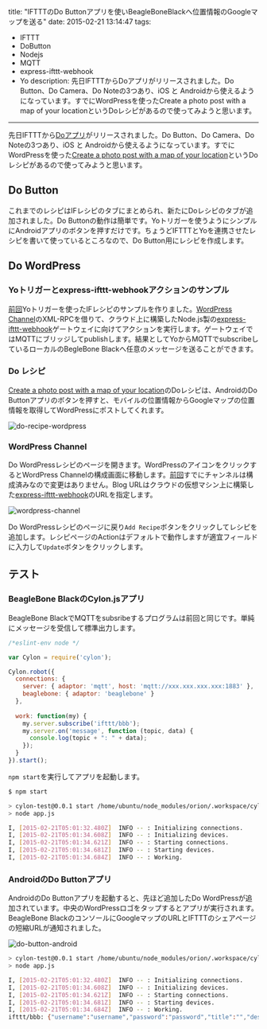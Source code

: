 title: "IFTTTのDo Buttonアプリを使いBeagleBoneBlackへ位置情報のGoogleマップを送る"
date: 2015-02-21 13:14:47
tags:
 - IFTTT
 - DoButton
 - Nodejs
 - MQTT
 - express-ifttt-webhook
 - Yo
description: 先日IFTTTからDoアプリがリリースされました。Do Button、Do Camera、Do Noteの3つあり、iOS と Androidから使えるようになっています。すでにWordPressを使ったCreate a photo post with a map of your locationというDoレシピがあるので使ってみようと思います。
---

先日IFTTTから[Doアプリ](http://blog.ifttt.com/post/111467477713/introducing-do-a-new-class-of-apps-by-ifttt)がリリースされました。Do Button、Do Camera、Do Noteの3つあり、iOS と Androidから使えるようになっています。すでにWordPressを使った[Create a photo post with a map of your location](https://ifttt.com/recipes/259548-create-a-photo-post-with-a-map-of-your-location)というDoレシピがあるので使ってみようと思います。

<!-- more -->

## Do Button

これまでのレシピはIFレシピのタブにまとめられ、新たにDoレシピのタブが追加されました。Do Buttonの動作は簡単です。Yoトリガーを使うようにシンプルにAndroidアプリのボタンを押すだけです。ちょうどIFTTTとYoを連携させたレシピを書いて使っているところなので、Do Button用にレシピを作成します。

## Do WordPress

### Yoトリガーとexpress-ifttt-webhookアクションのサンプル

[前回](/2015/02/17/express-ifttt-webhook-requestbin/)Yoトリガーを使ったIFレシピのサンプルを作りました。[WordPress Channel](https://ifttt.com/wordpress)のXML-RPCを借りて、クラウド上に構築したNode.js製の[express-ifttt-webhook](https://github.com/b00giZm/express-ifttt-webhook)ゲートウェイに向けてアクションを実行します。ゲートウェイではMQTTにブリッジしてpublishします。結果としてYoからMQTTでsubscribeしているローカルのBegleBone Blackへ任意のメッセージを送ることができます。

### Do レシピ

[Create a photo post with a map of your location](https://ifttt.com/recipes/259548-create-a-photo-post-with-a-map-of-your-location)のDoレシピは、AndroidのDo Buttonアプリのボタンを押すと、モバイルの位置情報からGoogleマップの位置情報を取得してWordPressにポストしてくれます。

![do-recipe-wordpress](/2015/02/21/ifttt-do-button-wordpress-recipe/do-recipe-wordpress.png)

### WordPress Channel

Do WordPressレシピのページを開きます。WordPressのアイコンをクリックするとWordPress Channelの構成画面に移動します。[前回](/2015/02/17/express-ifttt-webhook-requestbin/)すでにチャンネルは構成済みなので変更はありません。Blog URLはクラウドの仮想マシン上に構築した[express-ifttt-webhook](https://github.com/b00giZm/express-ifttt-webhook)のURLを指定します。

![wordpress-channel](/2015/02/21/ifttt-do-button-wordpress-recipe/wordpress-channel.png)

Do WordPressレシピのページに戻り`Add Recipe`ボタンをクリックしてレシピを追加します。レシピページのActionはデフォルトで動作しますが適宜フィールドに入力して`Update`ボタンをクリックします。


## テスト

### BeagleBone BlackのCylon.jsアプリ

BeagleBone BlackでMQTTをsubsribeするプログラムは前回と同じです。単純にメッセージを受信して標準出力します。

```js app.js
/*eslint-env node */

var Cylon = require('cylon');

Cylon.robot({
  connections: {
    server: { adaptor: 'mqtt', host: 'mqtt://xxx.xxx.xxx.xxx:1883' },
    beaglebone: { adaptor: 'beaglebone' }
  },
  
  work: function(my) {
    my.server.subscribe('ifttt/bbb');
    my.server.on('message', function (topic, data) {
      console.log(topic + ": " + data);
    });
  }
}).start();
```

`npm start`を実行してアプリを起動します。

``` bash
$ npm start

> cylon-test@0.0.1 start /home/ubuntu/node_modules/orion/.workspace/cylonjs
> node app.js

I, [2015-02-21T05:01:32.480Z]  INFO -- : Initializing connections.
I, [2015-02-21T05:01:34.608Z]  INFO -- : Initializing devices.
I, [2015-02-21T05:01:34.621Z]  INFO -- : Starting connections.
I, [2015-02-21T05:01:34.681Z]  INFO -- : Starting devices.
I, [2015-02-21T05:01:34.684Z]  INFO -- : Working.
```

### AndroidのDo Buttonアプリ

AndroidのDo Buttonアプリを起動すると、先ほど追加したDo WordPressが追加されています。中央のWordPressロゴをタップするとアプリが実行されます。BeagleBone BlackのコンソールにGoogleマップのURLとIFTTTのシェアページの短縮URLが通知されました。

![do-button-android](/2015/02/21/ifttt-do-button-wordpress-recipe/do-button-android.png)

``` bash
> cylon-test@0.0.1 start /home/ubuntu/node_modules/orion/.workspace/cylonjs
> node app.js

I, [2015-02-21T05:01:32.480Z]  INFO -- : Initializing connections.
I, [2015-02-21T05:01:34.608Z]  INFO -- : Initializing devices.
I, [2015-02-21T05:01:34.621Z]  INFO -- : Starting connections.
I, [2015-02-21T05:01:34.681Z]  INFO -- : Starting devices.
I, [2015-02-21T05:01:34.684Z]  INFO -- : Working.
ifttt/bbb: {"username":"username","password":"password","title":"","description":"<div><img src='http://maps.google.com/maps/api/staticmap?center=35.xx,139.xxx&zoom=19&size=640x440&scale=1&maptype=roadmap&sensor=false&markers=color:red%7C35.xxx,139.xxx' style='max-width:600px;' /><br/><div>Do Button pressed on February 21, 2015 at 02:04PM http://ift.tt/1EltQE2</div></div>","tags":{"string":"Do Button"},"post_status":"publish"}
```
